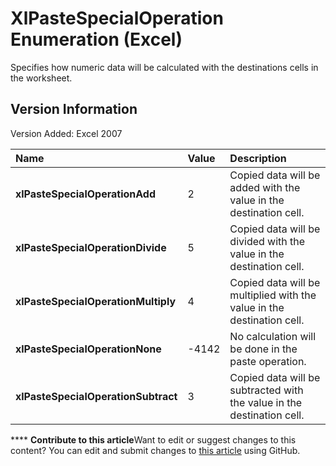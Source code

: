 
# XlPasteSpecialOperation Enumeration (Excel)

Specifies how numeric data will be calculated with the destinations cells in the worksheet.


## Version Information

Version Added: Excel 2007 



|**Name**|**Value**|**Description**|
|:-----|:-----|:-----|
| **xlPasteSpecialOperationAdd**|2|Copied data will be added with the value in the destination cell.|
| **xlPasteSpecialOperationDivide**|5|Copied data will be divided with the value in the destination cell.|
| **xlPasteSpecialOperationMultiply**|4|Copied data will be multiplied with the value in the destination cell.|
| **xlPasteSpecialOperationNone**|-4142|No calculation will be done in the paste operation.|
| **xlPasteSpecialOperationSubtract**|3|Copied data will be subtracted with the value in the destination cell.|

****   **Contribute to this article**Want to edit or suggest changes to this content? You can edit and submit changes to  [this article](https://github.com/jhershey00/VBA_Excel_Test/OpenXMLCon/articles/b1e01a39-61b8-a3a9-2552-58d79b10afe3.md) using GitHub.

